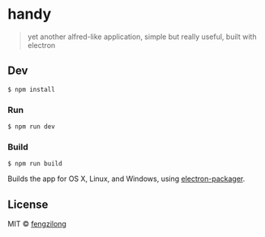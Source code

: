 # handy

> yet another alfred-like application, simple but really useful, built with electron


## Dev

```
$ npm install
```

### Run

```
$ npm run dev
```

### Build

```
$ npm run build
```

Builds the app for OS X, Linux, and Windows, using [electron-packager](https://github.com/electron-userland/electron-packager).


## License

MIT © [fengzilong](https://github.com/fengzilong/handy)
